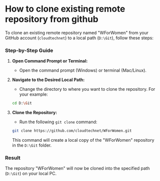 # How to clone existing remote repository from github

To clone an existing remote repository named "WForWomen" from your GitHub account (`cloudtechnet`) to a local path (`D:\Git`), follow these steps:

### Step-by-Step Guide

1. **Open Command Prompt or Terminal:**
   - Open the command prompt (Windows) or terminal (Mac/Linux).

2. **Navigate to the Desired Local Path:**
   - Change the directory to where you want to clone the repository. For your example:
   ```bash
   cd D:\Git
   ```

3. **Clone the Repository:**
   - Run the following `git clone` command:
   ```bash
   git clone https://github.com/cloudtechnet/WForWomen.git
   ```
   This command will create a local copy of the "WForWomen" repository in the `D:\Git` folder.


### Result

The repository "WForWomen" will now be cloned into the specified path (`D:\Git`) on your local PC.
